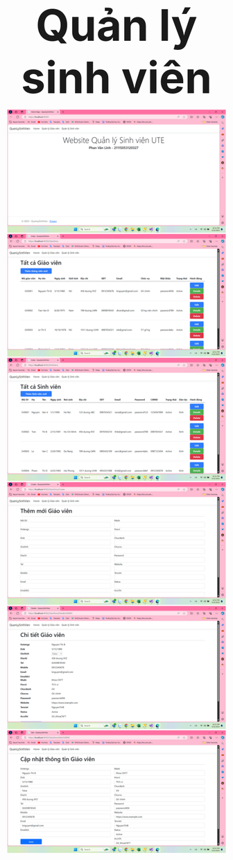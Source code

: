 <div align="center">
  <b style="font-size:100px;">Quản lý sinh viên</b>
</div>

![Homepage](https://raw.githubusercontent.com/PVL2610/BTTH_21/master/screenshot/screenshot1.jpg)
![teacher](https://raw.githubusercontent.com/PVL2610/BTTH_21/master/screenshot/screenshot2.jpg)
![student](https://raw.githubusercontent.com/PVL2610/BTTH_21/master/screenshot/screenshot3.jpg)
![add](https://raw.githubusercontent.com/PVL2610/BTTH_21/master/screenshot/screenshot4.jpg)
![detail](https://raw.githubusercontent.com/PVL2610/BTTH_21/master/screenshot/screenshot5.jpg)
![update](https://raw.githubusercontent.com/PVL2610/BTTH_21/master/screenshot/screenshot6.jpg)
